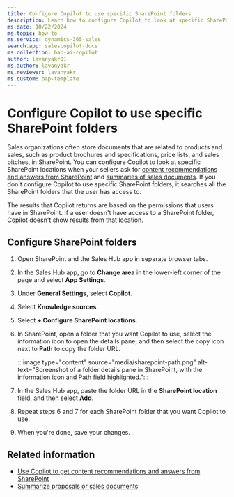 ```yaml
---
title: Configure Copilot to use specific SharePoint folders
description: Learn how to configure Copilot to look at specific SharePoint locations to get content recommendations and answers from SharePoint.
ms.date: 10/22/2024
ms.topic: how-to
ms.service: dynamics-365-sales
search.app: salescopilot-docs
ms.collection: bap-ai-copilot
author: lavanyakr01
ms.author: lavanyakr
ms.reviewer: lavanyakr
ms.custom: bap-template
---
```


# Configure Copilot to use specific SharePoint folders

Sales organizations often store documents that are related to products and sales, such as product brochures and specifications, price lists, and sales pitches, in SharePoint. You can configure Copilot to look at specific SharePoint locations when your sellers ask for [content recommendations and answers from SharePoint](copilot-get-doc-suggestions.md) and [summaries of sales documents](copilot-get-information.md#summarize-proposals-or-sales-documents). If you don't configure Copilot to use specific SharePoint folders, it searches all the SharePoint folders that the user has access to.

The results that Copilot returns are based on the permissions that users have in SharePoint. If a user doesn't have access to a SharePoint folder, Copilot doesn't show results from that location.

## Configure SharePoint folders

1. Open SharePoint and the Sales Hub app in separate browser tabs.

1. In the Sales Hub app, go to **Change area** in the lower-left corner of the page and select **App Settings**.

1. Under **General Settings**, select **Copilot**.

1. Select **Knowledge sources**.

1. Select **+ Configure SharePoint locations**.

1. In SharePoint, open a folder that you want Copilot to use, select the information icon to open the details pane, and then select the copy icon next to **Path** to copy the folder URL.

    :::image type="content" source="media/sharepoint-path.png" alt-text="Screenshot of a folder details pane in SharePoint, with the information icon and Path field highlighted.":::

1. In the Sales Hub app, paste the folder URL in the **SharePoint location** field, and then select **Add**.

1. Repeat steps 6 and 7 for each SharePoint folder that you want Copilot to use.

1. When you're done, save your changes.

## Related information

- [Use Copilot to get content recommendations and answers from SharePoint](copilot-get-doc-suggestions.md)
- [Summarize proposals or sales documents](copilot-get-information.md#summarize-proposals-or-sales-documents)
